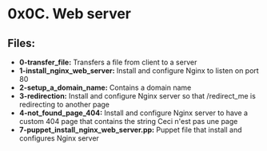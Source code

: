 # 0x0C. Web server
## Files:
- **0-transfer_file:** Transfers a file from client to a server
- **1-install_nginx_web_server:** Install and configure Nginx to listen on port 80
- **2-setup_a_domain_name:** Contains a domain name
- **3-redirection:** Install and configure Nginx server so that /redirect_me is redirecting to another page
- **4-not_found_page_404:** Install and configure Nginx server to have a custom 404 page that contains the string Ceci n'est pas une page
- **7-puppet_install_nginx_web_server.pp:** Puppet file that install and configures Nginx server
